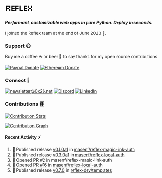 ### [![Reflex](assets/reflex-white-bg.png)](https://github.com/reflex-dev/reflex)

#### _Performant, customizable web apps in pure Python. Deploy in seconds._

I joined the Reflex team at the end of June 2023 💪.

### Support 😌

Buy me a coffee ☕️ or beer 🍺 to say thanks for my open source contributions

[![Paypal Donate](https://img.shields.io/badge/PayPal-00457C?style=for-the-badge&logo=paypal&logoColor=white)](https://www.paypal.com/donate/?business=K7SKQ67XCPB78&no_recurring=0&item_name=Buy+me+a+coffee+%E2%98%95%EF%B8%8F+or+beer+%F0%9F%8D%BA+to+say+thanks+for+my+open+source+contributions&currency_code=USD)
[![Ethereum Donate](https://img.shields.io/badge/Ethereum-blue?logo=ethereum&labelColor=navy&style=flat-square)](https://etherscan.io/address/0x9c71dd020f575105F49AAF8CA9DC7Fd521C91edd)

### Connect 💬

[![newsletter@0x26.net](https://img.shields.io/badge/newsletter%400x26.net-blue?logo=maildotru&style=flat-square&labelColor=darkblue
)](mailto:newsletter@0x26.net?subject=Connect%20with%20@masenf&body=Hello%20👋,%20I'd%20like%20to%20join%20your%20mailing%20list.)
[![Discord](https://img.shields.io/badge/Discord-5865F2?style=for-the-badge&logo=discord&logoColor=white)](https://discordapp.com/users/1097061352452935730)
[![LinkedIn](https://img.shields.io/badge/LinkedIn-0077B5?style=for-the-badge&logo=linkedin&logoColor=white)](https://www.linkedin.com/in/masen-furer-445b05132)

### Contributions 🎛️

[![Contribution Stats](https://github-contribution-stats.vercel.app/api/?username=masenf)](https://github.com/LordDashMe/github-contribution-stats/)

[![Contribution Graph](https://github-readme-activity-graph.vercel.app/graph?username=masenf&theme=github)](https://github.com/Ashutosh00710/github-readme-activity-graph)

#### Recent Activity :zap:
<!--START_SECTION:activity-->
1. 🚀 Published release [v0.1.0a1](https://github.com/masenf/reflex-magic-link-auth/releases/tag/v0.1.0a1) in [masenf/reflex-magic-link-auth](https://github.com/masenf/reflex-magic-link-auth)
2. 🚀 Published release [v0.3.0a1](https://github.com/masenf/reflex-local-auth/releases/tag/v0.3.0a1) in [masenf/reflex-local-auth](https://github.com/masenf/reflex-local-auth)
3. 💪 Opened PR [#2](https://github.com/masenf/reflex-magic-link-auth/pull/2) in [masenf/reflex-magic-link-auth](https://github.com/masenf/reflex-magic-link-auth)
4. 💪 Opened PR [#16](https://github.com/masenf/reflex-local-auth/pull/16) in [masenf/reflex-local-auth](https://github.com/masenf/reflex-local-auth)
5. 🚀 Published release [v0.7.0](https://github.com/reflex-dev/templates/releases/tag/v0.7.0) in [reflex-dev/templates](https://github.com/reflex-dev/templates)
<!--END_SECTION:activity-->


<!--
- 🌱 I’m currently learning ...
- 👯 I’m looking to collaborate on ...
- 🤔 I’m looking for help with ...
- 💬 Ask me about ...
- 📫 How to reach me: ...
- 😄 Pronouns: ...
- ⚡ Fun fact: ...
-->
